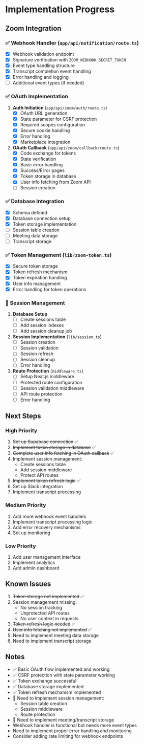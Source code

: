 # Implementation Progress

## Zoom Integration

### ✅ Webhook Handler (`app/api/notification/route.ts`)
- [x] Webhook validation endpoint
- [x] Signature verification with `ZOOM_WEBHOOK_SECRET_TOKEN`
- [x] Event type handling structure
- [x] Transcript completion event handling
- [x] Error handling and logging
- [ ] Additional event types (if needed)

### ✅ OAuth Implementation
1. **Auth Initiation** (`app/api/zoom/auth/route.ts`)
   - [x] OAuth URL generation
   - [x] State parameter for CSRF protection
   - [x] Required scopes configuration
   - [x] Secure cookie handling
   - [x] Error handling
   - [x] Marketplace integration

2. **OAuth Callback** (`app/api/zoom/callback/route.ts`)
   - [x] Code exchange for tokens
   - [x] State verification
   - [x] Basic error handling
   - [x] Success/Error pages
   - [x] Token storage in database
   - [x] User info fetching from Zoom API
   - [ ] Session creation

### ✅ Database Integration
- [x] Schema defined
- [x] Database connection setup
- [x] Token storage implementation
- [ ] Session table creation
- [ ] Meeting data storage
- [ ] Transcript storage

### ✅ Token Management (`lib/zoom-token.ts`)
- [x] Secure token storage
- [x] Token refresh mechanism
- [x] Token expiration handling
- [x] User info management
- [x] Error handling for token operations

### 🔄 Session Management
1. **Database Setup**
   - [ ] Create sessions table
   - [ ] Add session indexes
   - [ ] Add session cleanup job

2. **Session Implementation** (`lib/session.ts`)
   - [ ] Session creation
   - [ ] Session validation
   - [ ] Session refresh
   - [ ] Session cleanup
   - [ ] Error handling

3. **Route Protection** (`middleware.ts`)
   - [ ] Setup Next.js middleware
   - [ ] Protected route configuration
   - [ ] Session validation middleware
   - [ ] API route protection
   - [ ] Error handling

## Next Steps

### High Priority
1. ~~Set up Supabase connection~~ ✅
2. ~~Implement token storage in database~~ ✅
3. ~~Complete user info fetching in OAuth callback~~ ✅
4. Implement session management:
   - Create sessions table
   - Add session middleware
   - Protect API routes
5. ~~Implement token refresh logic~~ ✅
6. Set up Slack integration
7. Implement transcript processing

### Medium Priority
1. Add more webhook event handlers
2. Implement transcript processing logic
3. Add error recovery mechanisms
4. Set up monitoring

### Low Priority
1. Add user management interface
2. Implement analytics
3. Add admin dashboard

## Known Issues
1. ~~Token storage not implemented~~ ✅
2. Session management missing:
   - No session tracking
   - Unprotected API routes
   - No user context in requests
3. ~~Token refresh logic needed~~ ✅
4. ~~User info fetching not implemented~~ ✅
5. Need to implement meeting data storage
6. Need to implement transcript storage

## Notes
- ✅ Basic OAuth flow implemented and working
- ✅ CSRF protection with state parameter working
- ✅ Token exchange successful
- ✅ Database storage implemented
- ✅ Token refresh mechanism implemented
- 🔄 Need to implement session management:
  - Session table creation
  - Session middleware
  - Route protection
- 🔄 Need to implement meeting/transcript storage
- Webhook handler is functional but needs more event types
- Need to implement proper error handling and monitoring
- Consider adding rate limiting for webhook endpoints 